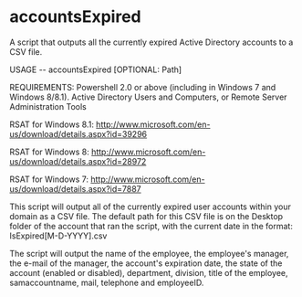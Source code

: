 accountsExpired
=====
A script that outputs all the currently expired Active Directory accounts to a CSV file. 

USAGE -- accountsExpired [OPTIONAL: Path]

REQUIREMENTS: Powershell 2.0 or above (including in Windows 7 and Windows 8/8.1). Active Directory Users and Computers, or Remote Server Administration Tools

RSAT for Windows 8.1: http://www.microsoft.com/en-us/download/details.aspx?id=39296

RSAT for Windows 8: http://www.microsoft.com/en-us/download/details.aspx?id=28972

RSAT for Windows 7: http://www.microsoft.com/en-us/download/details.aspx?id=7887

This script will output all of the currently expired user accounts within your domain as a CSV file. The default path for this CSV file is on the Desktop folder of the account that ran the script, with the current date in the format: IsExpired[M-D-YYYY].csv

The script will output the name of the employee, the employee's manager, the e-mail of the manager, the account's expiration date, the state of the account (enabled or disabled), department, division, title of the employee, samaccountname, mail, telephone and employeeID. 